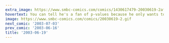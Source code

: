 ```yaml
---
extra_image: https://www.smbc-comics.com/comics/1430617479-20030619-2after.png
hovertext: You can tell he's a fan of p-values because he only wants to know whether they exist or not, rather than measuring effect size.
image: https://www.smbc-comics.com/comics/20030619-2.gif
next_comic: '2003-07-03'
prev_comic: '2003-06-16'
title: '2003-06-19'
---
```


